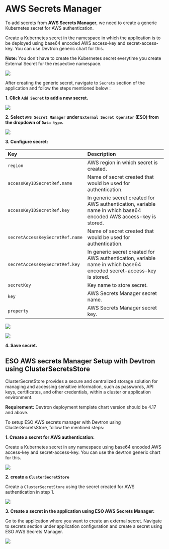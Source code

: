 # AWS Secrets Manager

To add secrets from **AWS Secrets Manager**, we need to create a generic Kubernetes secret for AWS authentication.

Create a Kubernetes secret in the namespace in which the application is to be deployed using base64 encoded AWS access-key and secret-access-key. You can use Devtron generic chart for this.

**Note:** You don't have to create the Kubernetes secret everytime you create External Secret for the respective namespace.

![](https://devtron-public-asset.s3.us-east-2.amazonaws.com/images/creating-application/secrets/aws-secret-generic-chart.jpg)

After creating the generic secret, navigate to `Secrets` section of the application and follow the steps mentioned below :

**1. Click `Add Secret` to add a new secret.**

![](https://devtron-public-asset.s3.us-east-2.amazonaws.com/images/creating-application/secrets/add-secrets.jpg)

**2. Select `AWS Secret Manager` under `External Secret Operator` (ESO) from the dropdown of `Data type`.**

![](https://devtron-public-asset.s3.us-east-2.amazonaws.com/images/creating-application/secrets/aws-secret-manager-dropdown.jpg)

**3. Configure secret:**

| Key | Description |
| :--- | :--- |
| `region` | AWS region in which secret is created. |
| `accessKeyIDSecretRef.name` | Name of secret created that would be used for authentication.|
| `accessKeyIDSecretRef.key` | In generic secret created for AWS authentication, variable name in which base64 encoded AWS access-key is stored. |
| `secretAccessKeySecretRef.name` | Name of secret created that would be used for authentication.|
| `secretAccessKeySecretRef.key` | In generic secret created for AWS authentication, variable name in which base64 encoded secret-access-key is stored.|
| `secretKey` | Key name to store secret. |
| `key` | AWS Secrets Manager secret name. |
| `property` | AWS Secrets Manager secret key. |

![](https://devtron-public-asset.s3.us-east-2.amazonaws.com/images/creating-application/secrets/aws-eso.jpg)

![](https://devtron-public-asset.s3.us-east-2.amazonaws.com/images/creating-application/secrets/aws-external-secret.jpg)


**4. Save secret.**


## ESO AWS secrets Manager Setup with Devtron using ClusterSecretsStore

ClusterSecretStore provides a secure and centralized storage solution for managing and accessing sensitive information, such as passwords, API keys, certificates, and other credentials, within a cluster or application environment.

**Requirement:** Devtron deployment template chart version should be 4.17 and above.

To setup ESO AWS secrets manager with Devtron using ClusterSecretsStore, follow the mentined steps:

**1. Create a secret for AWS authentication:**

Create a Kubernetes secret in any namespace using base64 encoded AWS access-key and secret-access-key. You can use the devtron generic chart for this.

![](https://devtron-public-asset.s3.us-east-2.amazonaws.com/images/creating-application/secrets/aws-secret-generic-chart.jpg)

**2. create a `ClusterSecretStore`**

Create a `ClusterSecretStore` using the secret created for AWS authentication in step 1.

![](https://devtron-public-asset.s3.us-east-2.amazonaws.com/images/creating-application/secrets/clustersecretstore-yaml.jpg)

**3. Create a secret in the application using ESO AWS Secrets Manager:**

Go to the application where you want to create an external secret. Navigate to secrets section under application configuration and create a secret using ESO AWS Secrets Manager.


![](https://devtron-public-asset.s3.us-east-2.amazonaws.com/images/creating-application/secrets/app-secret-clustersecretstore.jpg)
